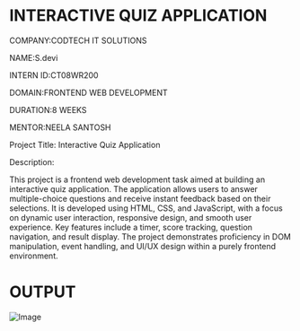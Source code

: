 # INTERACTIVE QUIZ APPLICATION

COMPANY:CODTECH IT SOLUTIONS

NAME:S.devi

INTERN ID:CT08WR200

DOMAIN:FRONTEND WEB DEVELOPMENT

DURATION:8 WEEKS

MENTOR:NEELA SANTOSH

Project Title: Interactive Quiz Application

Description:

This project is a frontend web development task aimed at building an interactive quiz application. The application allows users to answer multiple-choice questions and receive instant feedback based on their selections. It is developed using HTML, CSS, and JavaScript, with a focus on dynamic user interaction, responsive design, and smooth user experience. Key features include a timer, score tracking, question navigation, and result display. The project demonstrates proficiency in DOM manipulation, event handling, and UI/UX design within a purely frontend environment.

# OUTPUT

![Image](https://github.com/user-attachments/assets/efd83f1d-73bd-4613-9e81-4b4a433430d7)
